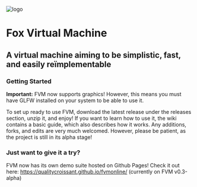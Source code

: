 ![logo](https://github.com/user-attachments/assets/3a2ade8f-8475-4383-a993-ceaab4ea45fe)
<h1>Fox Virtual Machine</h1>
<h2>A virtual machine aiming to be simplistic, fast, and easily reïmplementable</h2>

<h3>Getting Started</h3>

**Important:** FVM now supports graphics! However, this means you must have GLFW installed on your system to be able to use it.

To set up ready to use FVM, download the latest release under the releases section, unzip it, and enjoy!
If you want to learn how to use it, the wiki contains a basic guide, which also describes how it works.
Any additions, forks, and edits are very much welcomed. However, please be patient, as the project is still in its alpha stage!

<h3>Just want to give it a try?</h3>

FVM now has its own demo suite hosted on Github Pages! Check it out here: https://qualitycroissant.github.io/fvmonline/ (currently on FVM v0.3-alpha)
